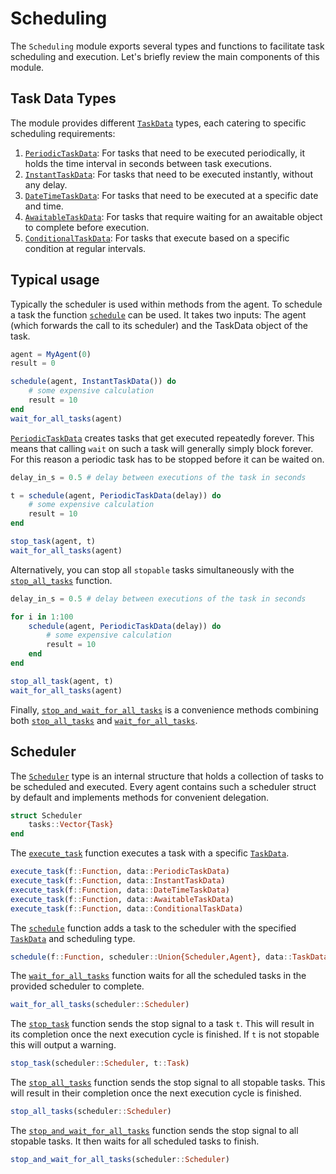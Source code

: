 # Scheduling

The `Scheduling` module exports several types and functions to facilitate task scheduling and execution. Let's briefly review the main components of this module.

## Task Data Types

The module provides different [`TaskData`](@ref) types, each catering to specific scheduling requirements:

1. [`PeriodicTaskData`](@ref): For tasks that need to be executed periodically, it holds the time interval in seconds between task executions.
2. [`InstantTaskData`](@ref): For tasks that need to be executed instantly, without any delay.
3. [`DateTimeTaskData`](@ref): For tasks that need to be executed at a specific date and time.
4. [`AwaitableTaskData`](@ref): For tasks that require waiting for an awaitable object to complete before execution.
5. [`ConditionalTaskData`](@ref): For tasks that execute based on a specific condition at regular intervals.


## Typical usage

Typically the scheduler is used within methods from the agent. To schedule a task the function [`schedule`](@ref) can be used. It takes two inputs: The agent (which forwards the call to its scheduler) and the TaskData object of the task.

```julia
agent = MyAgent(0)
result = 0

schedule(agent, InstantTaskData()) do 
    # some expensive calculation
    result = 10       
end
wait_for_all_tasks(agent)
```

[`PeriodicTaskData`](@ref) creates tasks that get executed repeatedly forever. 
This means that calling `wait` on such a task will generally simply block forever.
For this reason a periodic task has to be stopped before it can be waited on.

```julia
delay_in_s = 0.5 # delay between executions of the task in seconds

t = schedule(agent, PeriodicTaskData(delay)) do 
    # some expensive calculation
    result = 10       
end

stop_task(agent, t)
wait_for_all_tasks(agent)
```

Alternatively, you can stop all `stopable` tasks simultaneously with the [`stop_all_tasks`](@ref) function.

```julia
delay_in_s = 0.5 # delay between executions of the task in seconds

for i in 1:100
    schedule(agent, PeriodicTaskData(delay)) do 
        # some expensive calculation
        result = 10       
    end
end

stop_all_task(agent, t)
wait_for_all_tasks(agent)
```

Finally, [`stop_and_wait_for_all_tasks`](@ref) is a convenience methods combining both [`stop_all_tasks`](@ref) and [`wait_for_all_tasks`](@ref).


## Scheduler

The [`Scheduler`](@ref) type is an internal structure that holds a collection of tasks to be scheduled and executed. Every agent contains such a scheduler struct by default and implements methods for convenient delegation.

```julia
struct Scheduler
    tasks::Vector{Task}
end
```

The [`execute_task`](@ref) function executes a task with a specific [`TaskData`](@ref).

```julia
execute_task(f::Function, data::PeriodicTaskData)
execute_task(f::Function, data::InstantTaskData)
execute_task(f::Function, data::DateTimeTaskData)
execute_task(f::Function, data::AwaitableTaskData)
execute_task(f::Function, data::ConditionalTaskData)
```

The [`schedule`](@ref) function adds a task to the scheduler with the specified [`TaskData`](@ref) and scheduling type.

```julia
schedule(f::Function, scheduler::Union{Scheduler,Agent}, data::TaskData, scheduling_type::SchedulingType=ASYNC)
```

The [`wait_for_all_tasks`](@ref) function waits for all the scheduled tasks in the provided scheduler to complete.

```julia
wait_for_all_tasks(scheduler::Scheduler)
```

The [`stop_task`](@ref) function sends the stop signal to a task `t`. This will result in its completion once the next execution cycle is finished. If `t` is not stopable this will output a warning.

```julia
stop_task(scheduler::Scheduler, t::Task)
```

The [`stop_all_tasks`](@ref) function sends the stop signal to all stopable tasks. This will result in their completion once the next execution cycle is finished.

```julia
stop_all_tasks(scheduler::Scheduler)
```

The [`stop_and_wait_for_all_tasks`](@ref) function sends the stop signal to all stopable tasks. It then waits for all scheduled tasks to finish.

```julia
stop_and_wait_for_all_tasks(scheduler::Scheduler)
```
